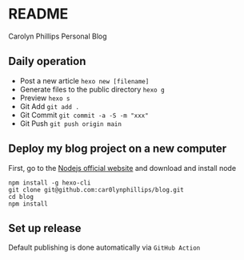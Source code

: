 # README

Carolyn Phillips Personal Blog

## Daily operation

- Post a new article `hexo new [filename]`
- Generate files to the public directory `hexo g`
- Preview `hexo s`
- Git Add `git add .`
- Git Commit `git commit -a -S -m "xxx"`
- Git Push `git push origin main`

## Deploy my blog project on a new computer

First, go to the [Nodejs official website](https://nodejs.org/en/) and download and install node

```shell
npm install -g hexo-cli
git clone git@github.com:car0lynphillips/blog.git
cd blog
npm install
```

## Set up release

Default publishing is done automatically via `GitHub Action`